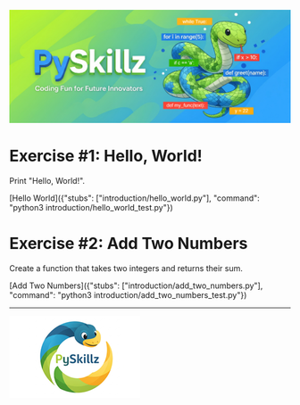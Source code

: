 ![PySkillz](../graphics/PySkillzBanner.png)

# Exercise #1: Hello, World!

Print "Hello, World!".

[Hello World]({"stubs": ["introduction/hello_world.py"], "command": "python3 introduction/hello_world_test.py"})


# Exercise #2: Add Two Numbers

Create a function that takes two integers and returns their sum.

[Add Two Numbers]({"stubs": ["introduction/add_two_numbers.py"], "command": "python3 introduction/add_two_numbers_test.py"})

************

![PySkillz](../graphics/PySkillzLogoSmallerYet.png)


